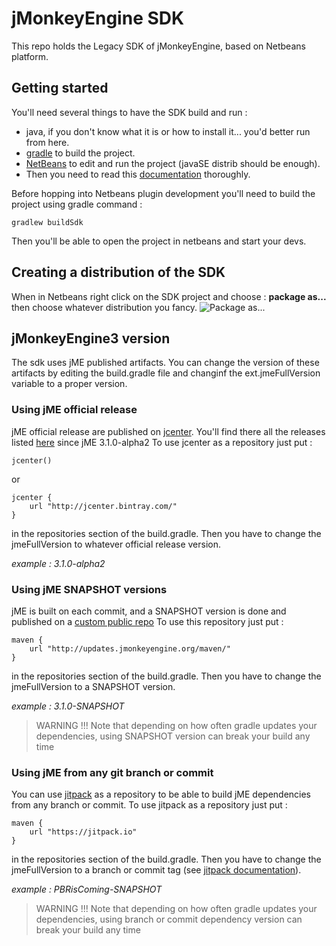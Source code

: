 # jMonkeyEngine SDK

This repo holds the Legacy SDK of jMonkeyEngine, based on Netbeans platform.

## Getting started
You'll need several things to have the SDK build and run :
- java, if you don't know what it is or how to install it... you'd better run from here.
- [gradle](http://gradle.org/gradle-download/) to build the project.
- [NetBeans](https://netbeans.org/downloads/) to edit and run the project (javaSE distrib should be enough).
- Then you need to read this [documentation](http://wiki.jmonkeyengine.org/doku.php/sdk:development) thoroughly.

Before hopping into Netbeans plugin development you'll need to build the project using gradle command :
```
gradlew buildSdk
```

Then you'll be able to open the project in netbeans and start your devs.

## Creating a distribution of the SDK
When in Netbeans right click on the SDK project and choose : **package as...**
then choose whatever distribution you fancy.
![Package as...](http://i.imgur.com/5V2uBHf.png)

## jMonkeyEngine3 version
The sdk uses jME published artifacts.
You can change the version of these artifacts by editing the build.gradle file and changinf the ext.jmeFullVersion variable to a proper version.

### Using jME official release
jME official release are published on [jcenter](https://bintray.com/bintray/jcenter). You'll find there all the releases listed [here](https://github.com/jMonkeyEngine/jmonkeyengine/releases) since jME 3.1.0-alpha2
To use jcenter as a repository just put :
```
jcenter()
```
or
```
jcenter {
    url "http://jcenter.bintray.com/"
}
```
in the repositories section of the build.gradle.
Then you have to change the jmeFullVersion to whatever official release version.

<i>example : 3.1.0-alpha2</i>

### Using jME SNAPSHOT versions
jME is built on each commit, and a SNAPSHOT version is done and published on a [custom public repo](http://updates.jmonkeyengine.org/maven/)
To use this repository just put :
```
maven {
    url "http://updates.jmonkeyengine.org/maven/"
}
```
in the repositories section of the build.gradle.
Then you have to change the jmeFullVersion to a SNAPSHOT version.

<i>example : 3.1.0-SNAPSHOT</i>
> WARNING !!! Note that depending on how often gradle updates your dependencies, using SNAPSHOT version can break your build any time

### Using jME from any git branch or commit
You can use [jitpack](https://jitpack.io/) as a repository to be able to build jME dependencies from any branch or commit.
To use jitpack as a repository just put :

```
maven {
    url "https://jitpack.io"
}
```
in the repositories section of the build.gradle.
Then you have to change the jmeFullVersion to a branch or commit tag (see [jitpack documentation](https://jitpack.io/docs/)).

<i>example : PBRisComing-SNAPSHOT</i>
> WARNING !!! Note that depending on how often gradle updates your dependencies, using branch or commit dependency version can break your build any time